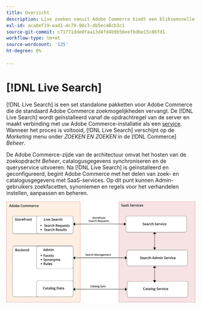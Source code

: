 ```yaml
---
title: Overzicht
description: Live zoeken vanuit Adobe Commerce biedt een bliksemsnelle, superrelevante en intuïtieve zoekervaring.
exl-id: aca0ef19-ead1-4c79-90c3-db5ec48cb3c1
source-git-commit: c71771dde0faa13d4fd4b9b58eefbd6e15c86fd1
workflow-type: tm+mt
source-wordcount: '125'
ht-degree: 0%

---
```


# [!DNL Live Search]

[!DNL Live Search] is een set standalone pakketten voor Adobe Commerce die de standaard Adobe Commerce zoekmogelijkheden vervangt. De [!DNL Live Search] wordt geïnstalleerd vanaf de opdrachtregel van de server en maakt verbinding met uw Adobe Commerce-installatie als een [service](../landing/saas.md). Wanneer het proces is voltooid, [!DNL Live Search] verschijnt op de *Marketing* menu onder *ZOEKEN EN ZOEKEN* in de [!DNL Commerce] *Beheer*.

De Adobe Commerce-zijde van de architectuur omvat het hosten van de zoekopdracht *Beheer*, catalogusgegevens synchroniseren en de queryservice uitvoeren. Na [!DNL Live Search] is geïnstalleerd en geconfigureerd, begint Adobe Commerce met het delen van zoek- en catalogusgegevens met SaaS-services. Op dit punt kunnen Admin-gebruikers zoekfacetten, synoniemen en regels voor het verhandelen instellen, aanpassen en beheren.

![Architectuurdiagram van Live Search](assets/architecture-diagram.svg)
